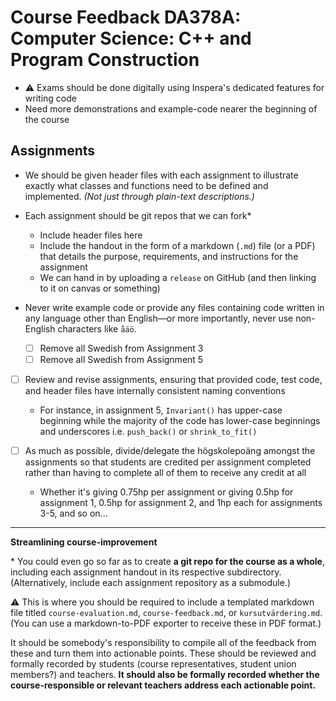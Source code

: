 # Course Feedback DA378A: Computer Science: C++ and Program Construction

- ⚠️ Exams should be done digitally using Inspera's dedicated features for writing code
- Need more demonstrations and example-code nearer the beginning of the course

## Assignments

- We should be given header files with each assignment <!-- with zero implementation or definintions, obviously --> to illustrate exactly what classes and functions need to be defined and implemented. *(Not just through plain-text descriptions.)*

- Each assignment should be git repos that we can fork* <!-- Please stop making us download ZIP files 😩 -->
    - Include header files here
    - Include the handout in the form of a markdown (`.md`) file (or a PDF) that details the purpose, requirements, and instructions for the assignment
    - We can hand in by uploading a `release` on GitHub (and then linking to it on canvas or something)

- Never write example code or provide any files containing code written in any language other than English—or more importantly, never use non-English characters like `åäö`.
    - [ ] Remove all Swedish from Assignment 3
    - [ ] Remove all Swedish from Assignment 5

- [ ] Review and revise assignments, ensuring that provided code, test code, and header files have internally consistent naming conventions
    - For instance, in assignment 5, `Invariant()` has upper-case beginning while the majority of the code has lower-case beginnings and underscores i.e. `push_back()` or `shrink_to_fit()`

- [ ] As much as possible, divide/delegate the högskolepoäng amongst the assignments so that students are credited per assignment completed rather than having to complete all of them to receive any credit at all
    - Whether it's giving 0.75hp per assignment or giving 0.5hp for assignment 1, 0.5hp for assignment 2, and 1hp each for assignments 3-5, and so on...

---

**Streamlining course-improvement**

\* You could even go so far as to create **a git repo for the course as a whole**, including each assignment handout in its respective subdirectory. (Alternatively, include each assignment repository as a submodule.)

⚠️ This is where you should be required to include a templated markdown file titled `course-evaluation.md`, `course-feedback.md`, or `kursutvärdering.md`. (You can use a markdown-to-PDF exporter to receive these in PDF format.)

It should be somebody's responsibility to compile all of the feedback from these and turn them into actionable points. These should be reviewed and formally recorded by students (course representatives, student union members?) and teachers. **It should also be formally recorded whether the course-responsible or relevant teachers address each actionable point.**